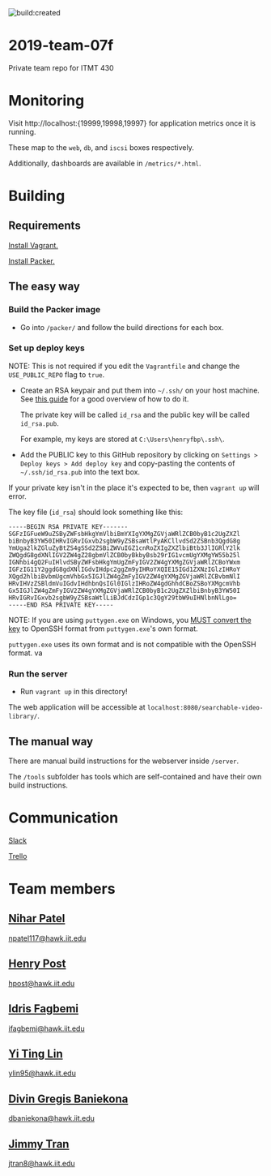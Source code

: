 <img src="https://travis-ci.org/HenryFBP/2019-team-07f-mirror.svg?branch=master" alt="build:created">
<!-- TODO: Make this not the cloned test repo. -->

# 2019-team-07f
Private team repo for ITMT 430

# Monitoring

Visit http://localhost:{19999,19998,19997} for application metrics once it is running.

These map to the `web`, `db`, and `iscsi` boxes respectively.

Additionally, dashboards are available in `/metrics/*.html`.

# Building

## Requirements

[Install Vagrant.](https://www.vagrantup.com/intro/getting-started/install.html)

[Install Packer.](https://packer.io/)

## The easy way

### Build the Packer image 

- Go into `/packer/` and follow the build directions for each box.

### Set up deploy keys

NOTE: This is not required if you edit the `Vagrantfile` and change the `USE_PUBLIC_REPO` flag to `true`.

- Create an RSA keypair and put them into `~/.ssh/` on your host machine. See
  [this
  guide](https://confluence.atlassian.com/bitbucketserver054/creating-ssh-keys-939508421.html)
  for a good overview of how to do it.
  
  The private key will be called `id_rsa` and the public key will be called
  `id_rsa.pub`.

  For example, my keys are stored at `C:\Users\henryfbp\.ssh\`.

- Add the PUBLIC key to this GitHub repository by clicking on `Settings > Deploy
  keys > Add deploy key` and copy-pasting the contents of `~/.ssh/id_rsa.pub`
  into the text box.

If your private key isn't in the place it's expected to be, then `vagrant up`
will error.

The key file (`id_rsa`) should look something like this:

    -----BEGIN RSA PRIVATE KEY-------
    SGFzIGFueW9uZSByZWFsbHkgYmVlbiBmYXIgYXMgZGVjaWRlZCB0byB1c2UgZXZl
    biBnbyB3YW50IHRvIGRvIGxvb2sgbW9yZSBsaWtlPyAKCllvdSd2ZSBnb3QgdG8g
    YmUga2lkZGluZyBtZS4gSSd2ZSBiZWVuIGZ1cnRoZXIgZXZlbiBtb3JlIGRlY2lk
    ZWQgdG8gdXNlIGV2ZW4gZ28gbmVlZCB0byBkbyBsb29rIG1vcmUgYXMgYW55b25l
    IGNhbi4gQ2FuIHlvdSByZWFsbHkgYmUgZmFyIGV2ZW4gYXMgZGVjaWRlZCBoYWxm
    IGFzIG11Y2ggdG8gdXNlIGdvIHdpc2ggZm9yIHRoYXQIE15IGd1ZXNzIGlzIHRoY
    XQgd2hlbiBvbmUgcmVhbGx5IGJlZW4gZmFyIGV2ZW4gYXMgZGVjaWRlZCBvbmNlI
    HRvIHVzZSBldmVuIGdvIHdhbnQsIGl0IGlzIHRoZW4gdGhhdCBoZSBoYXMgcmVhb
    Gx5IGJlZW4gZmFyIGV2ZW4gYXMgZGVjaWRlZCB0byB1c2UgZXZlbiBnbyB3YW50I
    HRvIGRvIGxvb2sgbW9yZSBsaWtlLiBJdCdzIGp1c3QgY29tbW9uIHNlbnNlLgo=
    -----END RSA PRIVATE KEY----- 
    
<!-- No, this is not a real private key. It is a copypasta of a Yahoo question. -->

NOTE: If you are using `puttygen.exe` on Windows, you [MUST convert the
key](https://help.cloudforge.com/hc/en-us/articles/215242303-Converting-PuTTY-private-keys-to-OpenSSH-format)
to OpenSSH format from `puttygen.exe`'s own format.

`puttygen.exe` uses its own format and is not compatible with the OpenSSH
format.
va
### Run the server

- Run `vagrant up` in this directory!

The web application will be accessible at `localhost:8080/searchable-video-library/`.

## The manual way
There are manual build instructions for the webserver inside `/server`.

The `/tools` subfolder has tools which are self-contained and have their own
build instructions.

# Communication

[Slack](https://itmt-430-group.slack.com)

[Trello](https://trello.com/b/03OdRjtq/2019-team-07f)

# Team members

## [Nihar Patel](https://github.com/npatel117)
npatel117@hawk.iit.edu

## [Henry Post](https://github.com/HenryFBP)
hpost@hawk.iit.edu

## [Idris Fagbemi](https://github.com/stwins60)
ifagbemi@hawk.iit.edu

## [Yi Ting Lin](https://github.com/YiTing7092)
ylin95@hawk.iit.edu
  
## [Divin Gregis Baniekona](https://github.com/anokeinab)
dbaniekona@hawk.iit.edu

## [Jimmy Tran](https://github.com/jtron82)
jtran8@hawk.iit.edu
